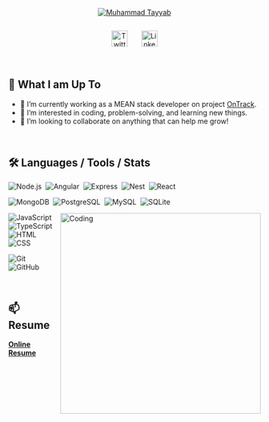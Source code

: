 <p align="center">
<a href="https://github.com/tayyab-1"><img src="https://readme-typing-svg.demolab.com?font=Fira+Code&size=25&pause=1&center=true&repeat=false&width=435&lines=Hello!+I'm+Tayyab." alt="Muhammad Tayyab" /></a>
</p>
<p align="center">
<a href="https://github.com/tayyab-1"><img src="https://readme-typing-svg.demolab.com?font=Fira+Code&pause=1000&center=true&&width=435&lines=Full-stack+Javascript+developer.;4%2B+years+of+coding+experience.;Always+learning+new+things." alt="" /></a>
</p>
<p align="center">
<a href="https://twitter.com/_imtayyab"><img width="32px" alt="Twitter" title="Twitter" src="https://img.icons8.com/fluency/48/null/twitter.png"/></a>
&#8287;&#8287;&#8287;&#8287;&#8287;
<a href="https://www.linkedin.com/in/tayyab123"><img width="32px" alt="Linkedin" title="Linkedin" src="https://img.icons8.com/fluency/48/null/linkedin-2.png"/></a>
</p>

<br/>

## 🤔 What I am Up To
- 🌱 I’m currently working as a MEAN stack developer on project [OnTrack](https://ontracktechgroup.com/).
- 👀 I’m interested in coding, problem-solving, and learning new things.
- 💞️ I’m looking to collaborate on anything that can help me grow!

</br>

## 🛠️ Languages / Tools / Stats
![Node.js](https://img.shields.io/badge/-NodeJs-05122A?style=flat&logo=node.js)&nbsp;
![Angular](https://img.shields.io/badge/Angular-DD0031?style=flat&logo=angular)&nbsp;
![Express](https://img.shields.io/badge/-ExpressJs-05122A?style=flat&logo=express)&nbsp;
![Nest](https://img.shields.io/badge/NestJs-05122A?style=flat&logo=nestjs&logoColor=E0234E)&nbsp;
![React](https://img.shields.io/badge/-ReactJs-05122A?style=flat&logo=react)&nbsp;

![MongoDB](https://img.shields.io/badge/-MongoDB-05122A?style=flat&logo=mongodb)&nbsp;
![PostgreSQL](https://img.shields.io/badge/PostgreSQL-05122A?style=flat&logo=postgresql)&nbsp;
![MySQL](https://img.shields.io/badge/-MySQL-05122A?style=flat&logo=mysql&logoColor=fff)&nbsp;
![SQLite](https://img.shields.io/badge/SQLite-05122A?style=flat&logo=sqlite)&nbsp;

![JavaScript](https://img.shields.io/badge/-JavaScript-05122A?style=flat&logo=javascript)&nbsp;
<img align="right" alt="Coding" width="400" src="http://github-readme-streak-stats.herokuapp.com?user=tayyab-1&theme=dark&hide_border=true&border_radius=10&date_format=M%20j%5B%2C%20Y%5D&mode=weekly"/>
![TypeScript](https://img.shields.io/badge/-TypeScript-05122A?style=flat&logo=typescript)&nbsp;
![HTML](https://img.shields.io/badge/-HTML-05122A?style=flat&logo=HTML5)&nbsp;
![CSS](https://img.shields.io/badge/-CSS-05122A?style=flat&logo=CSS3&logoColor=1572B6)&nbsp;

![Git](https://img.shields.io/badge/-Git-05122A?style=flat&logo=git)&nbsp;
![GitHub](https://img.shields.io/badge/-GitHub-05122A?style=flat&logo=github)&nbsp;

</br>

## 📫 Resume
**[Online Resume](https://tayyab-1.github.io/resume/)**
